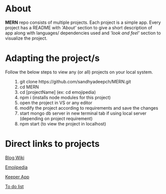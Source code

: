 <h1>About</h1>

<b>MERN</b> repo consists of multiple projects. Each project is a simple app. Every project has a README with <i>'About'</i> section to give a short description of app along with languages/ dependencies used and <i>'look and feel'</i> section to visualize the project.

<h1>Adapting the project/s</h1>
Follow the below steps to view any (or all) projects on your local system.
<ul><ol>
<li>git clone https://github.com/sandhyadeepch/MERN.git </li>
<li>cd MERN</li>
<li>cd [projectName] (ex: cd emojipedia)</li>
<li>npm i (installs node modules for this project)</li>
<li>open the project in VS or any editor</li>
<li>modify the project according to requirements and save the changes</li>
<li>start mongo db server in new terminal tab if using local server (depending on project requirement) </li>
<li>npm start (to view the project in localhost)</li>
</ol></ul>


<h1>Direct links to projects</h1>


<a href="https://github.com/sandhyadeepch/MERN/tree/main/BlogWikiDB" alt="blogWiki">Blog Wiki</a>

<a href="https://github.com/sandhyadeepch/MERN/tree/main/emojipedia" alt="emoji">Emojipedia</a>

<a href="https://github.com/sandhyadeepch/MERN/tree/main/Keeper%20App" alt="keeper">Keeper App</a>

<a href="https://github.com/sandhyadeepch/MERN/tree/main/todolist" alt="todo">To do list</a>